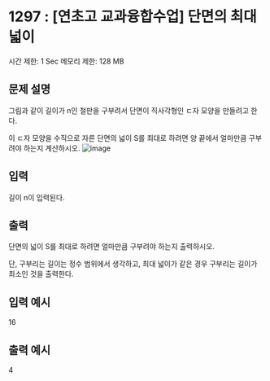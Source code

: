 # 1297 : [연초고 교과융합수업] 단면의 최대 넓이
시간 제한: 1 Sec  메모리 제한: 128 MB
  
## 문제 설명    
그림과 같이 길이가 n인 철판을 구부려서 단면이 직사각형인 ㄷ자 모양을 만들려고 한다.

이 ㄷ자 모양을 수직으로 자른 단면의 넓이 S를 최대로 하려면 양 끝에서 얼마만큼 구부려야 하는지 계산하시오.
![image](http://codeup.kr/upload/201705/dddd.JPG)


## 입력
길이 n이 입력된다.

## 출력
단면의 넓이 S를 최대로 하려면 얼마만큼 구부려야 하는지 출력하시오.

단, 구부리는 길이는 정수 범위에서 생각하고, 최대 넓이가 같은 경우 구부리는 길이가 최소인 것을 출력한다.

## 입력 예시   
16

## 출력 예시
4